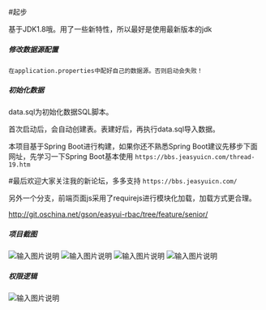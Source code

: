 #起步

基于JDK1.8哦。用了一些新特性，所以最好是使用最新版本的jdk

##### 修改数据源配置
	在application.properties中配好自己的数据源。否则启动会失败！

##### 初始化数据

data.sql为初始化数据SQL脚本。

首次启动后，会自动创建表。表建好后，再执行data.sql导入数据。


本项目基于Spring Boot进行构建，如果你还不熟悉Spring Boot建议先移步下面网址，先学习一下Spring Boot基本使用
`https://bbs.jeasyuicn.com/thread-19.htm`

#最后欢迎大家关注我的新论坛，多多支持
`https://bbs.jeasyuicn.com/`

另外一个分支，前端页面js采用了requirejs进行模块化加载，加载方式更合理。

http://git.oschina.net/gson/easyui-rbac/tree/feature/senior/

##### 项目截图

![输入图片说明](https://git.oschina.net/uploads/images/2017/0629/172822_51c49f23_82.jpeg "在这里输入图片标题")
![输入图片说明](https://git.oschina.net/uploads/images/2017/0629/172839_4dfed0a7_82.png "在这里输入图片标题")
![输入图片说明](https://git.oschina.net/uploads/images/2017/0629/172850_c9e792c7_82.png "在这里输入图片标题")
![输入图片说明](https://git.oschina.net/uploads/images/2017/0629/172858_0532ae19_82.png "在这里输入图片标题")

##### 权限逻辑
![输入图片说明](https://git.oschina.net/uploads/images/2017/0703/095959_d15a9894_82.jpeg "在这里输入图片标题")